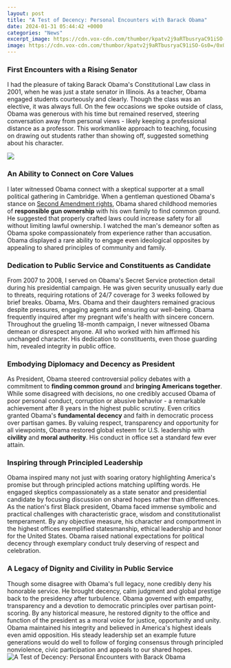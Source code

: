 ```yaml
---
layout: post
title: "A Test of Decency: Personal Encounters with Barack Obama"
date: 2024-01-31 05:44:42 +0000
categories: "News"
excerpt_image: https://cdn.vox-cdn.com/thumbor/kpatv2j9aRTbusryaC91iSO-Gs0=/0x0:5472x3648/920x613/filters:focal(3085x1091:3959x1965)/cdn.vox-cdn.com/uploads/chorus_image/image/52690727/631175884.0.jpg
image: https://cdn.vox-cdn.com/thumbor/kpatv2j9aRTbusryaC91iSO-Gs0=/0x0:5472x3648/920x613/filters:focal(3085x1091:3959x1965)/cdn.vox-cdn.com/uploads/chorus_image/image/52690727/631175884.0.jpg
---
```


### First Encounters with a Rising Senator
I had the pleasure of taking Barack Obama's Constitutional Law class in 2001, when he was just a state senator in Illinois. As a teacher, Obama engaged students courteously and clearly. Though the class was an elective, it was always full. On the few occasions we spoke outside of class, Obama was generous with his time but remained reserved, steering conversation away from personal views - likely keeping a professional distance as a professor. This workmanlike approach to teaching, focusing on drawing out students rather than showing off, suggested something about his character.

![](https://assets.vogue.com/photos/59aeff561b63d27acec09dba/16:9/pass/00-social-image-barack-obama.jpg)
### An Ability to Connect on Core Values 
I later witnessed Obama connect with a skeptical supporter at a small political gathering in Cambridge. When a gentleman questioned Obama's stance on [Second Amendment rights](https://store.fi.io.vn/game-controller-christmas-for-video-gamers-boys-kids-455/men&), Obama shared childhood memories of **responsible gun ownership** with his own family to find common ground. He suggested that properly crafted laws could increase safety for all without limiting lawful ownership. I watched the man's demeanor soften as Obama spoke compassionately from experience rather than accusation. Obama displayed a rare ability to engage even ideological opposites by appealing to shared principles of community and family.
### Dedication to Public Service and Constituents as Candidate 
From 2007 to 2008, I served on Obama's Secret Service protection detail during his presidential campaign. He was given security unusually early due to threats, requiring rotations of 24/7 coverage for 3 weeks followed by brief breaks. Obama, Mrs. Obama and their daughters remained gracious despite pressures, engaging agents and ensuring our well-being. Obama frequently inquired after my pregnant wife's health with sincere concern. Throughout the grueling 18-month campaign, I never witnessed Obama demean or disrespect anyone. All who worked with him affirmed his unchanged character. His dedication to constituents, even those guarding him, revealed integrity in public office.
### Embodying Diplomacy and Decency as President
As President, Obama steered controversial policy debates with a commitment to **finding common ground** and **bringing Americans together**. While some disagreed with decisions, no one credibly accused Obama of poor personal conduct, corruption or abusive behavior - a remarkable achievement after 8 years in the highest public scrutiny. Even critics granted Obama's **fundamental decency** and faith in democratic process over partisan games. By valuing respect, transparency and opportunity for all viewpoints, Obama restored global esteem for U.S. leadership with **civility** and **moral authority**. His conduct in office set a standard few ever attain.
### Inspiring through Principled Leadership
Obama inspired many not just with soaring oratory highlighting America's promise but through principled actions matching uplifting words. He engaged skeptics compassionately as a state senator and presidential candidate by focusing discussion on shared hopes rather than differences. As the nation's first Black president, Obama faced immense symbolic and practical challenges with characteristic grace, wisdom and constitutionalist temperament. By any objective measure, his character and comportment in the highest offices exemplified statesmanship, ethical leadership and honor for the United States. Obama raised national expectations for political decency through exemplary conduct truly deserving of respect and celebration.
### A Legacy of Dignity and Civility in Public Service
Though some disagree with Obama's full legacy, none credibly deny his honorable service. He brought decency, calm judgment and global prestige back to the presidency after turbulence. Obama governed with empathy, transparency and a devotion to democratic principles over partisan point-scoring. By any historical measure, he restored dignity to the office and function of the president as a moral voice for justice, opportunity and unity. Obama maintained his integrity and believed in America's highest ideals even amid opposition. His steady leadership set an example future generations would do well to follow of forging consensus through principled nonviolence, civic participation and appeals to our shared hopes.
![A Test of Decency: Personal Encounters with Barack Obama](https://cdn.vox-cdn.com/thumbor/kpatv2j9aRTbusryaC91iSO-Gs0=/0x0:5472x3648/920x613/filters:focal(3085x1091:3959x1965)/cdn.vox-cdn.com/uploads/chorus_image/image/52690727/631175884.0.jpg)